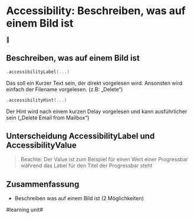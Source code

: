 # Accessibility: Beschreiben, was auf einem Bild ist
🦮

## Beschreiben, was auf einem Bild ist

```swift
.accessibilityLabel(...)
```
Das soll ein Kurzer Text sein, der direkt vorgelesen wird.  Ansonsten wird einfach der Filename vorgelesen. (z.B: „Delete“)

```swift
.accessibilityHint(...)
```
Der Hint wird nach einem kurzen Delay vorgelesen und kann ausführlicher sein („Delete Email from Mailbox“)

## Unterscheidung AccessibilityLabel und AccessibilityValue

> Beachte: Der Value ist zum Beispiel für einen Wert einer Progressbar während das Label für den Titel der Progressbar steht

## Zusammenfassung
- Beschreiben was auf einem Bild ist (2 Möglichkeiten)

#learning unit#